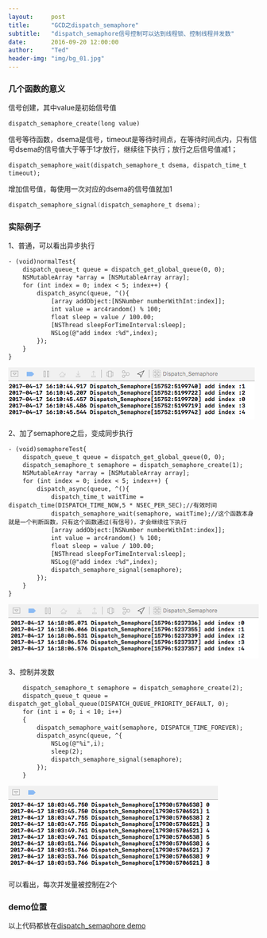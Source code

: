```yaml
---
layout:     post
title:      "GCD之dispatch_semaphore"
subtitle:   "dispatch_semaphore信号控制可以达到线程锁、控制线程并发数"
date:       2016-09-20 12:00:00
author:     "Ted"
header-img: "img/bg_01.jpg"
---
```


### 几个函数的意义

信号创建，其中value是初始信号值

````
dispatch_semaphore_create(long value) 
````

 信号等待函数，dsema是信号，timeout是等待时间点，在等待时间点内，只有信号dsema的信号值大于等于1才放行，继续往下执行；放行之后信号值减1；

````
dispatch_semaphore_wait(dispatch_semaphore_t dsema, dispatch_time_t timeout); 
````

增加信号值，每使用一次对应的dsema的信号值就加1

````objective-c
dispatch_semaphore_signal(dispatch_semaphore_t dsema);
````

### 实际例子

1、普通，可以看出异步执行

````
- (void)normalTest{
    dispatch_queue_t queue = dispatch_get_global_queue(0, 0); 
    NSMutableArray *array = [NSMutableArray array];  
    for (int index = 0; index < 5; index++) {      
        dispatch_async(queue, ^(){     
            [array addObject:[NSNumber numberWithInt:index]];          
            int value = arc4random() % 100;           
            float sleep = value / 100.00;           
            [NSThread sleepForTimeInterval:sleep];            
            NSLog(@"add index :%d",index);
        });        
    }
}
````

![](/img/Simple_3/01.png)

2、加了semaphore之后，变成同步执行

````
- (void)semaphoreTest{
    dispatch_queue_t queue = dispatch_get_global_queue(0, 0);   
    dispatch_semaphore_t semaphore = dispatch_semaphore_create(1);
    NSMutableArray *array = [NSMutableArray array];
    for (int index = 0; index < 5; index++) {       
        dispatch_async(queue, ^(){
            dispatch_time_t waitTime = dispatch_time(DISPATCH_TIME_NOW,5 * NSEC_PER_SEC);//有效时间
            dispatch_semaphore_wait(semaphore, waitTime);//这个函数本身就是一个判断函数，只有这个函数通过(有信号)，才会继续往下执行       
            [array addObject:[NSNumber numberWithInt:index]];
            int value = arc4random() % 100;
            float sleep = value / 100.00;
            [NSThread sleepForTimeInterval:sleep];
            NSLog(@"add index :%d",index);           
            dispatch_semaphore_signal(semaphore);
        });        
    }
}
````

![](/img/Simple_3/02.png)

3、控制并发数

````
    dispatch_semaphore_t semaphore = dispatch_semaphore_create(2);
    dispatch_queue_t queue = dispatch_get_global_queue(DISPATCH_QUEUE_PRIORITY_DEFAULT, 0);
    for (int i = 0; i < 10; i++)
    {
        dispatch_semaphore_wait(semaphore, DISPATCH_TIME_FOREVER);
        dispatch_async(queue, ^{
            NSLog(@"%i",i);
            sleep(2);
            dispatch_semaphore_signal(semaphore);
        });
    }
````

![](/img/Simple_3/03.png)

可以看出，每次并发量被控制在2个

### demo位置

以上代码都放在[dispatch_semaphore demo](https://github.com/helloted/dispatch_semaphore) 


